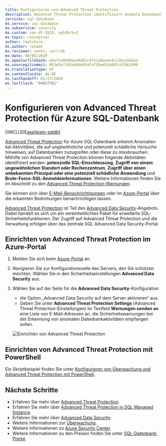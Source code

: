 ```yaml
---
title: Konfigurieren von Advanced Threat Protection
description: Advanced Threat Protection identifiziert anomale Datenbankaktivitäten, die auf potenzielle Sicherheitsbedrohungen für die Datenbank in Azure SQL-Datenbank hinweisen.
services: sql-database
ms.service: sql-database
ms.subservice: security
ms.custom: seo-dt-2019, sqldbrb=1
ms.topic: conceptual
author: rmatchoro
ms.author: ronmat
ms.reviewer: vanto, carlrab
ms.date: 08/05/2019
ms.openlocfilehash: e5af2a0b88ba46dd1c4751a8aeee4c118ca1b8ae
ms.sourcegitcommit: 053e5e7103ab666454faf26ed51b0dfcd7661996
ms.translationtype: HT
ms.contentlocale: de-DE
ms.lasthandoff: 05/27/2020
ms.locfileid: "84037781"
---
```

# <a name="configure-advanced-threat-protection-for-azure-sql-database"></a>Konfigurieren von Advanced Threat Protection für Azure SQL-Datenbank
[!INCLUDE[appliesto-sqldb](../includes/appliesto-sqldb.md)]

[Advanced Threat Protection](threat-detection-overview.md) für Azure SQL-Datenbank erkennt Anomalien bei Aktivitäten, die auf ungewöhnliche und potenziell schädliche Versuche hinweisen, auf Datenbanken zuzugreifen oder diese zu missbrauchen. Mithilfe von Advanced Threat Protection können folgende Aktivitäten identifiziert werden: **potenzielle SQL-Einschleusung**, **Zugriff von einem ungewöhnlichen Standort oder Rechenzentrum**, **Zugriff über einen unbekannten Prinzipal oder eine potenziell schädliche Anwendung** und **Brute-Force-SQL-Anmeldeinformationen**. Weitere Informationen finden Sie im Abschnitt zu den [Advanced Threat Protection-Warnungen](threat-detection-overview.md#alerts).

Sie können sich über [E-Mail-Benachrichtigungen](threat-detection-overview.md#explore-detection-of-a-suspicious-event) oder im [Azure-Portal](threat-detection-overview.md#explore-alerts-in-azure-portal) über die erkannten Bedrohungen benachrichtigen lassen.

[Advanced Threat Protection](threat-detection-overview.md) ist Teil des [Advanced Data Security](advanced-data-security.md)-Angebots. Dabei handelt es sich um ein vereinheitlichtes Paket für erweiterte SQL-Sicherheitsfunktionen. Der Zugriff auf Advanced Threat Protection und die Verwaltung erfolgen über das zentrale SQL Advanced Data Security-Portal.

## <a name="set-up-advanced-threat-protection-in-the-azure-portal"></a>Einrichten von Advanced Threat Protection im Azure-Portal

1. Melden Sie sich beim [Azure-Portal](https://portal.azure.com) an.
2. Navigieren Sie zur Konfigurationsseite des Servers, den Sie schützen möchten. Wählen Sie in den Sicherheitseinstellungen **Advanced Data Security** aus.
3. Wählen Sie auf der Seite für die **Advanced Data Security**-Konfiguration

   - die Option „Advanced Data Security auf dem Server aktivieren“ aus.
   - Geben Sie unter **Advanced Threat Protection Settings** (Advanced Threat Protection-Einstellungen) im Textfeld **Warnungen senden an** eine Liste von E-Mail-Adressen an, die Sicherheitswarnungen bei der Erkennung von anomalen Datenbankaktivitäten empfangen sollen.
  
   ![Einrichten von Advanced Threat Protection](./media/threat-detection/set_up_threat_detection.png)

## <a name="set-up-advanced-threat-protection-using-powershell"></a>Einrichten von Advanced Threat Protection mit PowerShell

Ein Skriptbeispiel finden Sie unter [Konfigurieren von Überwachung und Advanced Threat Protection mit PowerShell](scripts/auditing-threat-detection-powershell-configure.md).

## <a name="next-steps"></a>Nächste Schritte

- Erfahren Sie mehr über [Advanced Threat Protection](threat-detection-overview.md).
- Erfahren Sie mehr über [Advanced Threat Protection in SQL Managed Instance](../managed-instance/threat-detection-configure.md).  
- Erfahren Sie mehr über [Advanced Data Security](advanced-data-security.md).
- Weitere Informationen zur [Überwachung](../../azure-sql/database/auditing-overview.md).
- Weitere Informationen zu [Azure Security Center](https://docs.microsoft.com/azure/security-center/security-center-intro).
- Weitere Informationen zu den Preisen finden Sie unter [SQL-Datenbank: Preise](https://azure.microsoft.com/pricing/details/sql-database/).  
